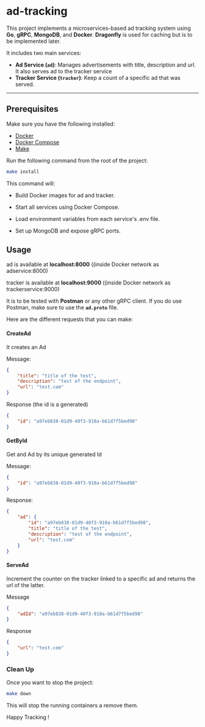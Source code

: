 # ad-tracking

This project implements a microservices-based ad tracking system using **Go**, **gRPC**, **MongoDB**, and **Docker**. **Dragonfly** is used for caching but is to be implemented later.

It includes two main services:

- **Ad Service (`ad`)**: Manages advertisements with title, description and url. It also serves ad to the tracker service
- **Tracker Service (`tracker`)**: Keep a count of a specific ad that was served.

---
##  Prerequisites

Make sure you have the following installed:

- [Docker](https://www.docker.com/)
- [Docker Compose](https://docs.docker.com/compose/)
- [Make](https://www.gnu.org/software/make/)

Run the following command from the root of the project:

```bash
make install
```
This command will:

- Build Docker images for ad and tracker.

- Start all services using Docker Compose.

- Load environment variables from each service's .env file.

- Set up MongoDB and expose gRPC ports.

## Usage

ad is available at **localhost:8000** ((inside Docker network as adservice:8000)

tracker is available at **localhost:9000** ((inside Docker network as trackerservice:9000)

It is to be tested with **Postman** or any other gRPC client. If you do use Postman, make sure to use the **`ad.proto`** file.

Here are the different requests that you can make:

#### CreateAd

It creates an Ad

Message: 
```json
{
    "title": "title of the test",
    "description": "test of the endpoint",
    "url": "test.com"
}
```

Response (the id is a generated)

```json
{
    "id": "a97eb838-01d9-40f3-910a-b61d7f5bed98"
}
```

#### GetById

Get and Ad by its unique generated Id

Message:

```json
{
    "id": "a97eb838-01d9-40f3-910a-b61d7f5bed98"
}
```

Response: 

```json
{
    "ad": {
        "id": "a97eb838-01d9-40f3-910a-b61d7f5bed98",
        "title": "title of the test",
        "description": "test of the endpoint",
        "url": "test.com"
    }
}
```

#### ServeAd

Increment the counter on the tracker linked to a specific ad and returns the url of the latter.

Message

```json
{
    "adId": "a97eb838-01d9-40f3-910a-b61d7f5bed98"
}
```

Response

```json
{
    "url": "test.com" 
}
```


### Clean  Up

Once you want to stop the project: 

```bash
make down
```

This will stop the running containers a remove them.


Happy Tracking ! 
